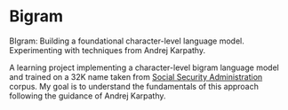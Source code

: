 # Bigram
BIgram: Building a foundational character-level language model. Experimenting with techniques from Andrej Karpathy.

A learning project implementing a character-level bigram language model and trained on a 32K name taken from [Social Security Administration](https://www.ssa.gov/) corpus. 
My goal is to understand the fundamentals of this approach following the guidance of Andrej Karpathy.


